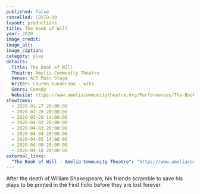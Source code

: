 ```yaml
---
published: false
cancelled: COVID-19
layout: productions
title: The Book of Will
year: 2020
image_credit: 
image_alt:
image_caption:
category: play
details:
  Title: The Book of Will
  Theatre: Amelia Community Theatre
  Venue: ACT Main Stage
  Writer: Lauren Gunderson - wiki
  Genre: Comedy
  Website: https://www.ameliacommunitytheatre.org/Performances/The-Book-of-Will
showtimes: 
  - 2020-03-27 20:00:00
  - 2020-03-28 20:00:00
  - 2020-03-29 14:00:00
  - 2020-04-02 20:00:00
  - 2020-04-03 20:00:00
  - 2020-04-04 20:00:00
  - 2020-04-05 14:00:00
  - 2020-04-09 20:00:00
  - 2020-04-10 20:00:00
external_links:
  "The Book of Will - Amelia Community Theatre": "https://www.ameliacommunitytheatre.org/Performances/The-Book-of-Will"
---
```

After the death of William Shakespeare, his friends scramble to save his plays to be printed in the First Folio before they are lost forever.
  